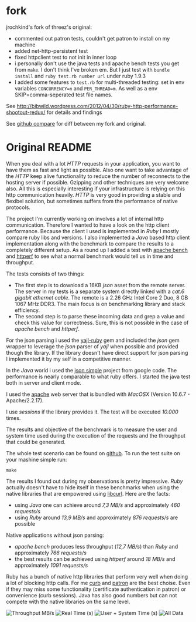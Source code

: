 # fork

jrochkind's fork of threez's original:

* commented out patron tests, couldn't get patron to install on my machine
* added net-http-persistent test
* fixed httpclient test to not init in inner loop
* i personally don't use the java tests and apache bench tests you get from `make`.
  I don't think I've broken em. But I just test with `bundle install` and `ruby test.rb number url` under ruby 1.9.3
* I added some features to `test.rb` for multi-threaded testing: set in env variables `CONCURRENCY=n` and `PER_THREAD=m`.
  As well as a env SKIP=comma-seperated test file names. 

See http://bibwild.wordpress.com/2012/04/30/ruby-http-performance-shootout-redux/ for details and findings

See [github compare](https://github.com/jrochkind/test-http-clients/compare/master) for diff between my fork and original. 

# Original README
When you deal with a lot *HTTP* requests in your application, you want to have them as fast and light as possible. Also one want to take advantage of the *HTTP* keep alive functionality to reduce the number of reconnects to the hosting server if possible. Gzipping and other techniques are very welcome also. All this is especially interesting if your infrastructure is relying on this http communication heavily. *HTTP* is very good in providing a stable and flexibel solution, but sometimes suffers from the performance of native protocols.

The project I'm currently working on involves a lot of internal http communication. Therefore I wanted to have a look on the http client performance.
Because the client I used is implemented in *Ruby* I mostly compare ruby libs and versions. I also implemented a *Java* based http client implementation along with the benchmark to compare the results to a completely different setup. As a round up I added a test with [apache bench](http://httpd.apache.org/docs/2.0/programs/ab.html) and [httperf](http://www.hpl.hp.com/research/linux/httperf/) to see what a normal benchmark would tell us in time and throughput.

The tests consists of two things:

- The first step is to download a 16KB *json* asset from the remote server. The server in my tests is a separate system directly linked with a _cat.6 gigabit ethernet cable_. The remote is a 2.26 GHz Intel Core 2 Duo, 8 GB 1067 MHz DDR3. The main focus is on benchmarking library and stack efficiency.
- The second step is to parse these incoming data and grep a value and check this value for correctness. Sure, this is not possible in the case of *apache bench* and *httperf*.

For the json parsing i used the [yajl-ruby](https://github.com/brianmario/yajl-ruby) gem and included the *json* gem wrapper to leverage the *json* parser of *yajl* when possible and provided though the library. If the library doesn't have direct support for json parsing I implemented it by my self in a competitive manner.

In the *Java* world i used the [json simple](http://code.google.com/p/json-simple/) project from google code. The performance is nearly comparable to what ruby offers. I started the java test both in server and client mode.

I used the [apache](http://httpd.apache.org/) web server that is bundled with *MacOSX* (Version 10.6.7 - Apache/2.2.17).

I use *sessions* if the library provides it. The test will be executed _10.000_ times. 

The results and objective of the benchmark is to measure the user and system time used during the execution of the requests and the throughput that could be generated.

The whole test scenario can be found on [github](https://github.com/threez/test-http-clients). To run the test suite on your mashine simple run:

    make

The results I found out during my observations is pretty impressive. *Ruby* actually doesn't have to hide itself in these benchmarks when using the native libraries that are empowered using [libcurl](http://curl.haxx.se/libcurl/).
Here are the facts:

* using *Java* one can achieve around *7,3 MB/s* and approximately *460 requests/s*
* using *Ruby* around *13,9 MB/s* and approximately *876 requests/s* are possible

Native applications without json parsing:

* *apache bench* produces less throughput (*12,7 MB/s*) than *Ruby* and approximately *766 requests/s*
* the best results can be achieved using *httperf* around *18 MB/s* and approximately *1091 requests/s*

Ruby has a bunch of native http libraries that perform very well when doing a lot of blocking http calls. For me [curb](http://curb.rubyforge.org/) and [patron](https://github.com/taf2/curb) are the best choise. Even if they may miss some functionality (certificate authentication in patron) or convenience (curb sessions). Java has also good numbers but can not compete with the native libraries on the same level.

<img src="http://toevolve.org/images/posts/2011-04-26-throughput.png" alt="Throughput MB/s"/>
<img src="http://toevolve.org/images/posts/2011-04-26-real-time.png" alt="Real Time (s)"/>
<img src="http://toevolve.org/images/posts/2011-04-26-user-system-time.png" alt="User + System Time (s)"/>
<img src="http://toevolve.org/images/posts/2011-04-26-table.png" alt="All Data"/>
